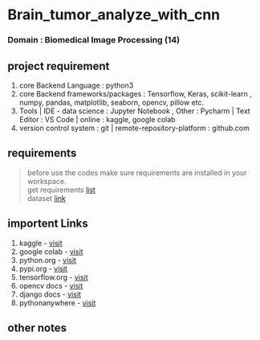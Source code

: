 # Brain_tumor_analyze_with_cnn

### Domain : Biomedical Image Processing (14)


## project requirement
1. core Backend Language : python3
2. core Backend frameworks/packages : Tensorflow, Keras, scikit-learn , numpy, pandas, matplotlib, seaborn, opencv, pillow etc.
3. Tools | IDE - data science : Jupyter Notebook , Other : Pycharm | Text Editor : VS Code | online : kaggle, google colab
4. version control system : git | remote-repository-platform : github.com

## requirements
> before use the codes make sure requirements are installed in your workspace.<br>
> get requirements [list](#)<br>
> dataset [link](https://www.kaggle.com/navoneel/brain-mri-images-for-brain-tumor-detection)<br>

## importent Links
1. kaggle - [visit](https://www.kaggle.com)
2. google colab - [visit](https://colab.research.google.com/notebooks/intro.ipynb)
3. python.org - [visit](https://www.python.org/downloads/)
4. pypi.org - [visit](https://pypi.org/)
5. tensorflow.org - [visit](https://www.tensorflow.org/)
6. opencv docs - [visit](https://docs.opencv.org/master/d6/d00/tutorial_py_root.html)
7. django docs - [visit](https://docs.djangoproject.com/)
8. pythonanywhere - [visit](https://www.pythonanywhere.com/)

## other notes

